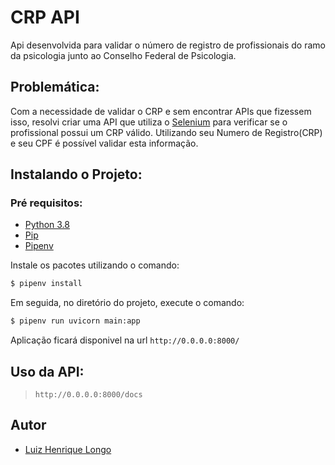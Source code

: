 # CRP API

Api desenvolvida para validar o número de registro de profissionais do ramo da psicologia junto ao Conselho Federal de Psicologia.

## Problemática:

Com a necessidade de validar o CRP e sem encontrar APIs que fizessem isso, resolvi criar uma API que utiliza o [Selenium]('https://selenium-python.readthedocs.io/') para verificar se o profissional possui um CRP válido. Utilizando seu Numero de Registro(CRP) e seu CPF é possível validar esta informação.

## Instalando o Projeto:

### Pré requisitos:

- [Python 3.8](https://www.python.org/downloads/)
- [Pip](https://pip.pypa.io/en/stable/installing/)
- [Pipenv](https://pypi.org/project/pipenv/)

Instale os pacotes utilizando o comando:

```bash
$ pipenv install
```

Em seguida, no diretório do projeto, execute o comando:

```bash
$ pipenv run uvicorn main:app
```

Aplicação ficará disponivel na url `http://0.0.0.0:8000/`

## Uso da API:

> `http://0.0.0.0:8000/docs`

## Autor

- [Luiz Henrique Longo](https://linkedin.com/in/luizhenriquelongo)
